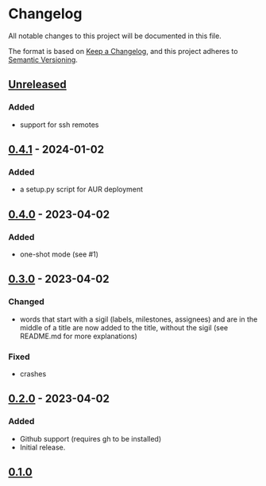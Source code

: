 # Changelog

All notable changes to this project will be documented in this file.

The format is based on [Keep a Changelog](https://keepachangelog.com/en/1.0.0/),
and this project adheres to [Semantic Versioning](https://semver.org/spec/v2.0.0.html).

## [Unreleased]

### Added

- support for ssh remotes

## [0.4.1] - 2024-01-02

### Added

- a setup.py script for AUR deployment

## [0.4.0] - 2023-04-02

### Added

- one-shot mode (see #1)

## [0.3.0] - 2023-04-02

### Changed

- words that start with a sigil (labels, milestones, assignees) and are in the middle of a title are now added to the title, without the sigil (see README.md for more explanations)

### Fixed

- crashes

## [0.2.0] - 2023-04-02

### Added

- Github support (requires gh to be installed)
- Initial release.

## [0.1.0]

[Unreleased]: https://github.com/ewen-lbh/issurge/compare/v0.4.1...HEAD
[0.4.1]: https://github.com/ewen-lbh/issurge/compare/v0.4.0...v0.4.1
[0.4.0]: https://github.com/ewen-lbh/issurge/compare/v0.3.0...v0.4.0
[0.3.0]: https://github.com/ewen-lbh/issurge/compare/v0.2.0...v0.3.0
[0.2.0]: https://github.com/ewen-lbh/issurge/compare/v0.1.0...v0.2.0
[0.1.0]: https://github.com/ewen-lbh/issurge/releases/tag/v0.1.0

[//]: # (C3-2-DKAC:GGH:Rewen-lbh/issurge:Tv{t})
